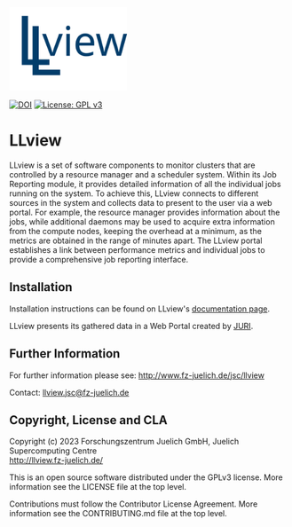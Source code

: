 <div align="left">
  <img src="docs/docs/images/LLview_logo.svg" alt="LLview" height="150em"/>
</div>

[![DOI](https://zenodo.org/badge/DOI/10.5281/zenodo.10221407.svg)](https://doi.org/10.5281/zenodo.10221407)
[![License: GPL v3](https://img.shields.io/badge/License-GPLv3-blue.svg)](https://www.gnu.org/licenses/gpl-3.0)

# LLview

LLview is a set of software components to monitor clusters that are controlled by a resource manager and a scheduler system. Within its Job Reporting module, it provides detailed information of all the individual jobs running on the system. To achieve this, LLview connects to different sources in the system and collects data to present to the user via a web portal. For example, the resource manager provides information about the jobs, while additional daemons may be used to acquire extra information from the compute nodes, keeping the overhead at a minimum, as the metrics are obtained in the range of minutes apart. The LLview portal establishes a link between performance metrics and individual jobs to provide a comprehensive job reporting interface.

## Installation

Installation instructions can be found on LLview's [documentation page](https://apps.fz-juelich.de/jsc/llview/docu/install/).

LLview presents its gathered data in a Web Portal created by [JURI](https://github.com/FZJ-JSC/JURI).

## Further Information

For further information please see: http://www.fz-juelich.de/jsc/llview

Contact: [llview.jsc@fz-juelich.de](mailto:llview.jsc@fz-juelich.de)

## Copyright, License and CLA

Copyright (c) 2023 Forschungszentrum Juelich GmbH, Juelich Supercomputing Centre  
http://llview.fz-juelich.de/

This is an open source software distributed under the GPLv3 license. More information see the LICENSE file at the top level.

Contributions must follow the Contributor License Agreement. More information see the CONTRIBUTING.md file at the top level.
